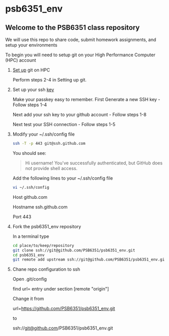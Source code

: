 # psb6351_env

## Welcome to the PSB6351 class repository

We will use this repo to share code, submit homework assignments, and setup your environments

To begin you will need to setup git on your High Performance Computer (HPC) account

1. [Set up](https://help.github.com/articles/set-up-git/) git on HPC

    Perform steps 2-4 in Setting up git.

2. Set up your ssh [key](https://help.github.com/articles/connecting-to-github-with-ssh/)

    Make your passkey easy to remember.
    First Generate a new SSH key - Follow steps 1-4
    
    Next add your ssh key to your github account - Follow steps 1-8
    
    Next test your SSH connection - Follow steps 1-5

3. Modify your ~/.ssh/config file

    ```bash
    ssh -T -p 443 git@ssh.github.com
    ```
    
    You should see:
    
    > Hi username! You've successfully authenticated, but GitHub does not provide shell access.
    
    Add the following lines to your ~/.ssh/config file
    
    ```bash
    vi ~/.ssh/config
    ```

    Host github.com
    
    Hostname ssh.github.com
    
    Port 443
    
4. Fork the psb6351_env repository

    In a terminal type
    
    ```bash
    cd place/to/keep/repository
    git clone ssh://git@github.com/PSB6351/psb6351_env.git
    cd psb6351_env
    git remote add upstream ssh://git@github.com/PSB6351/psb6351_env.git
    ```
5. Chane repo configuration to ssh

    Open .git/config
    
    find url= entry under section [remote "origin"]
    
    Change it from 
    
    url=https://github.com/PSB6351/psb6351_env.git
    
    to
    
    ssh://git@github.com/PSB6351/psb6351_env.git
    
    
    
